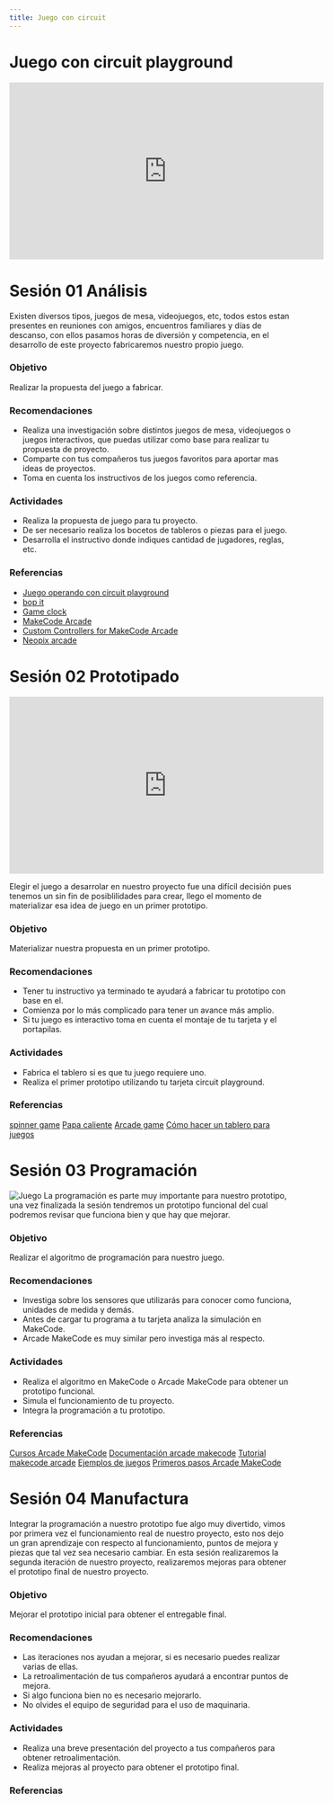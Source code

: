 ```yaml
---
title: Juego con circuit
---
```


# Juego con circuit playground

<iframe width="560" height="315" src="https://www.youtube.com/embed/QQuFplHcqkw" frameborder="0" allow="accelerometer; autoplay; encrypted-media; gyroscope; picture-in-picture" allowfullscreen></iframe>

# Sesión 01 Análisis
Existen diversos tipos, juegos de mesa, videojuegos, etc, todos estos estan presentes en reuniones con amigos, encuentros familiares y días de descanso, con ellos pasamos horas de diversión y competencia, en el desarrollo de este proyecto fabricaremos nuestro propio juego.

### Objetivo 
Realizar la propuesta del juego a fabricar.

### Recomendaciones 
+ Realiza una investigación sobre distintos juegos de mesa, videojuegos o juegos interactivos, que puedas utilizar como base para realizar tu propuesta de proyecto.
+ Comparte con tus compañeros tus juegos favoritos para aportar mas ideas de proyectos.
+ Toma en cuenta los instructivos de los juegos como referencia.

### Actividades
+ Realiza la propuesta de juego para tu proyecto.
+ De ser necesario realiza los bocetos de tableros o piezas para el juego.
+ Desarrolla el instructivo donde indiques cantidad de jugadores, reglas, etc.

### Referencias
+ [Juego operando con circuit playground](http://makermex.com/blog/makercademy-4/post/como-usar-las-entradas-capacitivas-de-mi-circuit-playground-543)
+ [bop it](https://www.digikey.com/en/maker/projects/adafruit-circuit-playground-bop-it-2-player-game/861f90cf1c01434ea309350b8b27b344)
+ [Game clock](https://learn.adafruit.com/game-clock-with-circuit-playground-makecode)
+ [MakeCode Arcade](https://arcade.makecode.com/)
+ [Custom Controllers for MakeCode Arcade](https://learn.adafruit.com/custom-controllers-for-makecode-arcade)
+ [Neopix arcade](https://learn.adafruit.com/search?q=arcade&categoriesLvl0=Circuit%2520Playground)

# Sesión 02 Prototipado
<iframe width="560" height="315" src="https://www.youtube.com/embed/XKN5uNaSBmo" frameborder="0" allow="accelerometer; autoplay; encrypted-media; gyroscope; picture-in-picture" allowfullscreen></iframe>

Elegir el juego a desarrolar en nuestro proyecto fue una difícil decisión pues tenemos un sin fin de posiblilidades para crear, llego el momento de materializar esa idea de juego en un primer prototipo.
### Objetivo 
Materializar nuestra propuesta en un primer prototipo.

### Recomendaciones 
+ Tener tu instructivo ya terminado te ayudará a fabricar tu prototipo con base en el.
+ Comienza por lo más complicado para tener un avance más amplio.
+ Si tu juego es interactivo toma en cuenta el montaje de tu tarjeta y el portapilas.

### Actividades
+ Fabrica el tablero si es que tu juego requiere uno.
+ Realiza el primer prototipo utilizando tu tarjeta circuit playground.
### Referencias
[spinner game](https://learn.adafruit.com/circuit-playground-makecode-spinner-game)
[Papa caliente](https://learn.adafruit.com/circuit-playground-hot-potato/overview)
[Arcade game](https://learn.adafruit.com/neopix-arcade-kit-1d-arcade-game-system-circuit-playground)
[Cómo hacer un tablero para juegos](https://youtu.be/RoDXL-ZIRxM)


# Sesión 03 Programación 
![Juego]({{site.baseurl}}/img/juego03.jpg)
La programación es parte muy importante para nuestro prototipo, una vez finalizada la sesión tendremos un prototipo funcional del cual podremos revisar que funciona bien y que hay que mejorar.

### Objetivo 
Realizar el algoritmo de programación para nuestro juego.

### Recomendaciones 
+ Investiga sobre los sensores que utilizarás para conocer como funciona, unidades de medida y demás.
+ Antes de cargar tu programa a tu tarjeta analiza la simulación en MakeCode.
+ Arcade MakeCode es muy similar pero investiga más al respecto.

### Actividades
+ Realiza el algoritmo en MakeCode o Arcade MakeCode para obtener un prototipo funcional.
+ Simula el funcionamiento de tu proyecto.
+ Integra la programación a tu prototipo.

### Referencias 

[Cursos Arcade MakeCode](https://arcade.makecode.com/courses)
[Documentación arcade makecode](https://arcade.makecode.com/docs)
[Tutorial makecode arcade](https://youtu.be/Rr-wV2J-i6U)
[Ejemplos de juegos](https://arcade.makecode.com/blocks-games)
[Primeros pasos Arcade MakeCode](https://arcade.makecode.com/tutorials)

# Sesión 04 Manufactura
Integrar la programación a nuestro prototipo fue algo muy divertido, vimos por primera vez el funcionamiento real de nuestro proyecto, esto nos dejo un gran aprendizaje con respecto al funcionamiento, puntos de mejora y piezas que tal vez sea necesario cambiar.
En esta sesión realizaremos la segunda iteración de nuestro proyecto, realizaremos mejoras para obtener el prototipo final de nuestro proyecto.
### Objetivo
Mejorar el prototipo inicial para obtener el entregable final.

### Recomendaciones 

+ Las iteraciones nos ayudan a mejorar, si es necesario puedes realizar varias de ellas.
+ La retroalimentación de tus compañeros ayudará a encontrar puntos de mejora.
+ Si algo funciona bien no es necesario mejorarlo.
+ No olvides el equipo de seguridad para el uso de maquinaria.

### Actividades 
+ Realiza una breve presentación del proyecto a tus compañeros para obtener retroalimentación.
+ Realiza mejoras al proyecto para obtener el prototipo final.

### Referencias 
